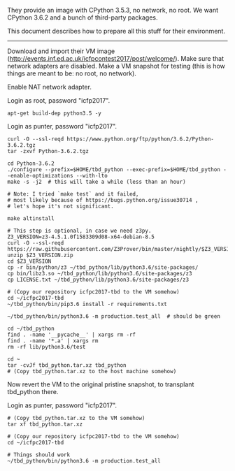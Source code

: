 They provide an image with CPython 3.5.3, no network, no root.
We want CPython 3.6.2 and a bunch of third-party packages.

This document describes how to prepare all this stuff for their environment.

------------

Download and import their VM image (http://events.inf.ed.ac.uk/icfpcontest2017/post/welcome/).
Make sure that network adapters are disabled.
Make a VM snapshot for testing (this is how things are meant to be: no root, no network).

Enable NAT network adapter.

Login as root, password "icfp2017".

```
apt-get build-dep python3.5 -y
```

Login as punter, password "icfp2017".

```
curl -O --ssl-reqd https://www.python.org/ftp/python/3.6.2/Python-3.6.2.tgz
tar -zxvf Python-3.6.2.tgz

cd Python-3.6.2
./configure --prefix=$HOME/tbd_python --exec-prefix=$HOME/tbd_python --enable-optimizations --with-lto
make -s -j2  # this will take a while (less than an hour)

# Note: I tried `make test` and it failed,
# most likely because of https://bugs.python.org/issue30714 ,
# let's hope it's not significant.

make altinstall
```

```
# This step is optional, in case we need z3py.
Z3_VERSION=z3-4.5.1.0f1583309d08-x64-debian-8.5
curl -O --ssl-reqd https://raw.githubusercontent.com/Z3Prover/bin/master/nightly/$Z3_VERSION.zip
unzip $Z3_VERSION.zip
cd $Z3_VERSION
cp -r bin/python/z3 ~/tbd_python/lib/python3.6/site-packages/
cp bin/libz3.so ~/tbd_python/lib/python3.6/site-packages/z3
cp LICENSE.txt ~/tbd_python/lib/python3.6/site-packages/z3
```

```
# (Copy our repository icfpc2017-tbd to the VM somehow)
cd ~/icfpc2017-tbd
~/tbd_python/bin/pip3.6 install -r requirements.txt

~/tbd_python/bin/python3.6 -m production.test_all  # should be green
```

```
cd ~/tbd_python
find . -name '__pycache__' | xargs rm -rf
find . -name '*.a' | xargs rm
rm -rf lib/python3.6/test
```

```
cd ~
tar -cvJf tbd_python.tar.xz tbd_python
# (Copy tbd_python.tar.xz to the host machine somehow)
```

Now revert the VM to the original pristine snapshot, to transplant tbd_python there.

Login as punter, password "icfp2017".

```
# (Copy tbd_python.tar.xz to the VM somehow)
tar xf tbd_python.tar.xz

# (Copy our repository icfpc2017-tbd to the VM somehow)
cd ~/icfpc2017-tbd

# Things should work
~/tbd_python/bin/python3.6 -m production.test_all
```
